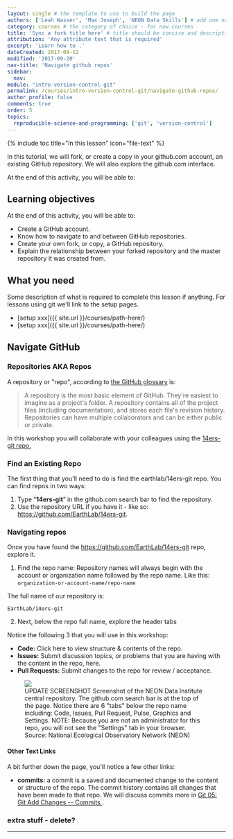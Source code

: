 ```yaml
---
layout: single # the template to use to build the page
authors: ['Leah Wasser', 'Max Joseph', 'NEON Data Skills'] # add one or more authors as a list
category: courses # the category of choice - for now courses
title: 'Sync a fork title here' # title should be concise and descriptive
attribution: 'Any attribute text that is required'
excerpt: 'Learn how to .'
dateCreated: 2017-09-12
modified: '2017-09-20'
nav-title: 'Navigate github repos'
sidebar:
  nav:
module: "intro-version-control-git"
permalink: /courses/intro-version-control-git/navigate-github-repos/
author_profile: false
comments: true
order: 5
topics:
  reproducible-science-and-programming: ['git', 'version-control']
---
```


{% include toc title="In this lesson" icon="file-text" %}

In this tutorial, we will fork, or create a copy in your github.com account,
an existing GitHub repository. We will also explore the github.com interface.

At the end of this activity, you will be able to:


<!--  This is the top block with the learning objectives (LO) -->
<div class='notice--success' markdown="1">

## <i class="fa fa-graduation-cap" aria-hidden="true"></i> Learning objectives
At the end of this activity, you will be able to:

* Create a GitHub account.
* Know how to navigate to and between GitHub repositories.
* Create your own fork, or copy, a GitHub repository.
* Explain the relationship between your forked repository and the master
repository it was created from.


## <i class="fa fa-check-square-o fa-2" aria-hidden="true"></i> What you need

Some description of what is required to complete this lesson if anything.
For lessons using git we'll link to the setup pages.

* [setup xxx]({{ site.url }}/courses/path-here/)
* [setup xxx]({{ site.url }}/courses/path-here/)

</div>


## Navigate GitHub

### Repositories AKA Repos

A repository or "repo", according to
<a href="https://help.github.com/articles/github-glossary/" target="_blank"> the GitHub glossary</a> is:

> A repository is the most basic element of GitHub. They're easiest to imagine
as a project's folder. A repository contains all of the project files (including
documentation), and stores each file's revision history. Repositories can have
multiple collaborators and can be either public or private.

In this workshop you will collaborate with your colleagues using the
<a href="https://github.com/EarthLab/14ers-git" target="_blank">14ers-git repo.</a>

### Find an Existing Repo

The first thing that you'll need to do is find the earthlab/14ers-git repo.
You can find repos in two ways:

1. Type  “**14ers-git**”  in the github.com search bar to find the repository.
2. Use the repository URL if you have it - like so:
<a href="https://github.com/EarthLab/14ers-git" target="_blank"> https://github.com/EarthLab/14ers-git</a>.

### Navigating repos

Once you have found the https://github.com/EarthLab/14ers-git repo,
explore it.

1. Find the repo name: Repository names will always begin with the account or organization name followed by the repo name. Like this: `organization-or-account-name/repo-name`

The full name of our repository is:

 `EarthLab/14ers-git`

2. Next, below the repo full name, explore the header tabs

Notice the following 3 that you will use in this workshop:

* **Code:** Click here to view structure & contents of the repo.
* **Issues:** Submit discussion topics, or problems that you are having with
the content in the repo, here.
* **Pull Requests:** Submit changes to the repo for review /
acceptance.

 <figure>
	<a href="{{ site.url }}/images/workshops/version-control/Git-MasterScreenshot-tabs.png">
	<img src="{{ site.url }}/images/workshops/version-control/Git-MasterScreenshot-tabs.png"></a>
	<figcaption> UPDATE SCREENSHOT Screenshot of the NEON Data Institute central repository.
	The github.com search bar is at the top of the page. Notice there are 6
	"tabs" below the repo name including: Code, Issues, Pull Request, Pulse,
	Graphics and Settings. NOTE: Because you are not an administrator for this
	repo, you will not see the "Settings" tab in your browser.
	Source: National Ecological Observatory Network (NEON)
	</figcaption>
</figure>



#### Other Text Links

A bit further down the page, you'll notice a few other links:

* **commits:** a commit is a saved and documented change to the content
or structure of the repo. The commit history contains all changes that
have been made to that repo. We will discuss commits more in
<a href="{{ site.url }}/tutorial-series/pre-institute2/git05"> Git 05: Git Add Changes -- Commits </a>.






### extra stuff - delete?



****
